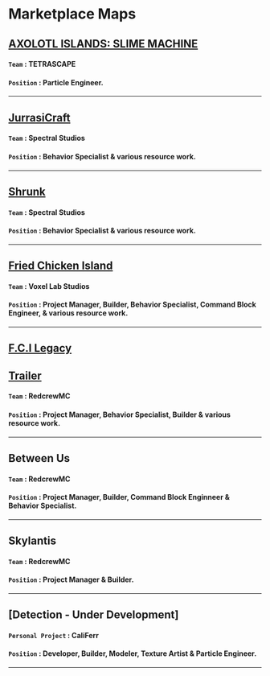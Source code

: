# **Marketplace Maps**
## **[AXOLOTL ISLANDS: SLIME MACHINE](https://www.minecraft.net/en-us/marketplace/pdp?id=09f26fb5-669f-426f-a3de-b1015ed0faec)**
#### `Team` : TETRASCAPE
#### `Position` : Particle Engineer.
***
## **[JurrasiCraft](https://www.minecraft.net/en-us/marketplace/pdp?id=f60e760b-969b-4527-bb08-fa0ddac1507d)**
#### `Team` : Spectral Studios
#### `Position` : Behavior Specialist & various resource work.
***
## **[Shrunk](https://www.minecraft.net/en-us/marketplace/pdp?id=81ae4c09-3bc5-4b1a-a805-115d1cbbd7b3)**
#### `Team` : Spectral Studios
#### `Position` : Behavior Specialist & various resource work.
***
## **[Fried Chicken Island](https://www.minecraft.net/en-us/marketplace/pdp?id=31defbbf-2e4b-489e-a2f0-f2b5ce0d5aeb)**
#### `Team` : Voxel Lab Studios
#### `Position` : Project Manager, Builder, Behavior Specialist, Command Block Engineer, & various resource work.
***
## **[F.C.I Legacy](https://www.voxellabstudios.com/post/cali-don-s-fried-chicken-island)**
## **[Trailer](https://www.youtube.com/watch?v=kMQtnanfuQU)**
#### `Team` : RedcrewMC
#### `Position` : Project Manager, Behavior Specialist, Builder & various resource work.
***
## **Between Us**
#### `Team` : RedcrewMC
#### `Position` : Project Manager, Builder, Command Block Enginneer & Behavior Specialist.
***
## **Skylantis**
#### `Team` : RedcrewMC
#### `Position` : Project Manager & Builder.
***
## **[Detection - Under Development]**
#### `Personal Project` : CaliFerr
#### `Position` :  Developer, Builder, Modeler, Texture Artist & Particle Engineer.
***
